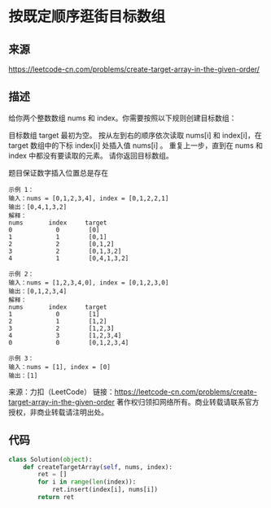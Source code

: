 # 按既定顺序逛街目标数组

## 来源

https://leetcode-cn.com/problems/create-target-array-in-the-given-order/

## 描述

给你两个整数数组 nums 和 index。你需要按照以下规则创建目标数组：

目标数组 target 最初为空。
按从左到右的顺序依次读取 nums[i] 和 index[i]，在 target 数组中的下标 index[i] 处插入值 nums[i] 。
重复上一步，直到在 nums 和 index 中都没有要读取的元素。
请你返回目标数组。

题目保证数字插入位置总是存在

```
示例 1：
输入：nums = [0,1,2,3,4], index = [0,1,2,2,1]
输出：[0,4,1,3,2]
解释：
nums       index     target
0            0        [0]
1            1        [0,1]
2            2        [0,1,2]
3            2        [0,1,3,2]
4            1        [0,4,1,3,2]

示例 2：
输入：nums = [1,2,3,4,0], index = [0,1,2,3,0]
输出：[0,1,2,3,4]
解释：
nums       index     target
1            0        [1]
2            1        [1,2]
3            2        [1,2,3]
4            3        [1,2,3,4]
0            0        [0,1,2,3,4]

示例 3：
输入：nums = [1], index = [0]
输出：[1]
```

来源：力扣（LeetCode）
链接：https://leetcode-cn.com/problems/create-target-array-in-the-given-order
著作权归领扣网络所有。商业转载请联系官方授权，非商业转载请注明出处。

## 代码

```python
class Solution(object):
    def createTargetArray(self, nums, index):        
        ret = []
        for i in range(len(index)):
            ret.insert(index[i], nums[i])
        return ret
```




